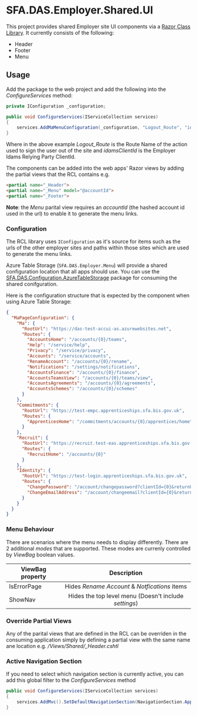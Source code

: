 
SFA.DAS.Employer.Shared.UI
==========

This project provides shared Employer site UI components via a [Razor Class Library](https://docs.microsoft.com/en-us/aspnet/core/razor-pages/ui-class?view=aspnetcore-2.2&tabs=visual-studio). It currently consists of the following:

- Header
- Footer
- Menu

## Usage

Add the package to the web project and add the following into the *ConfigureServices* method:

```csharp
private IConfiguration _configuration;

public void ConfigureServices(IServiceCollection services)
{
    services.AddMaMenuConfiguration(_configuration, "Logout_Route", "idamsClientId");
}
```
Where in the above example *Logout_Route* is the Route Name of the action used to sign the user out of the site and *idamsClientId* is the Employer Idams Relying Party ClientId.


The components can be added into the web apps' Razor views by adding the partial views that the RCL contains e.g.

```html
<partial name="_Header">
<partial name="_Menu" model="@accountId">
<partial name="_Footer">
```

**Note**: the *Menu* parital view requires an *accountId* (the hashed account id used in the url) to enable it to generate the menu links.

### Configuration
The RCL library uses `IConfiguration` as it's source for items such as the urls of the other employer sites and paths within those sites which are used to generate the menu links. 

Azure Table Storage (`SFA.DAS.Employer.Menu`) will provide a shared configuration location that all apps should use. You can use the [SFA.DAS.Configuration.AzureTableStorage](https://www.nuget.org/packages/SFA.DAS.Configuration.AzureTableStorage/)  package for consuming the shared conifguration. 

Here is the configuration structure that is expected by the component when using Azure Table Storage:
```json
{
  "MaPageConfiguration": {
    "Ma": {
      "RootUrl": "https://das-test-accui-as.azurewebsites.net",
      "Routes": {
        "AccountsHome": "/accounts/{0}/teams",
        "Help": "/service/help",
        "Privacy": "/service/privacy",
        "Accounts": "/service/accounts",
        "RenameAccount": "/accounts/{0}/rename",
        "Notifications": "/settings/notifications",
        "AccountsFinance": "/accounts/{0}/finance",
        "AccountsTeamsView": "/accounts/{0}/teams/view",
        "AccountsAgreements": "/accounts/{0}/agreements",
        "AccountsSchemes": "/accounts/{0}/schemes"
      }
    },
    "Commitments": {
      "RootUrl": "https://test-empc.apprenticeships.sfa.bis.gov.uk",
      "Routes": {
        "ApprenticesHome": "/commitments/accounts/{0}/apprentices/home"
      }
    },
    "Recruit": {
      "RootUrl": "https://recruit.test-eas.apprenticeships.sfa.bis.gov.uk",
      "Routes": {
        "RecruitHome": "/accounts/{0}"
      }
    },
    "Identity": {
      "RootUrl": "https://test-login.apprenticeships.sfa.bis.gov.uk",
      "Routes": {
        "ChangePassword": "/account/changepassword?clientId={0}&returnUrl={1}",
        "ChangeEmailAddress": "/account/changeemail?clientId={0}&returnUrl={1}"
      }
    }
  }
}
```
### Menu Behaviour
There are scenarios where the menu needs to display differently. There are 2 additional *modes* that are supported. These modes are currenly controlled by *ViewBag* boolean values. 

| ViewBag property | Description                                                |
| ---------------- |:----------------------------------------------------------:|
| IsErrorPage      | Hides *Rename Account* & *Notfications* items              |
| ShowNav          | Hides the top level menu (Doesn't include *settings*)      |


### Override Partial Views
Any of the parital views that are defined in the RCL can be overriden in the consuming application simply by defining a partial view with the same name ane location e.g. */Views/Shared/_Header.cshtl*


### Active Navigation Section

If you need to select which navigation section is currently active, you can add this global filter to the *ConfigureServices* method

```csharp
public void ConfigureServices(IServiceCollection services)
{
    services.AddMvc().SetDefaultNavigationSection(NavigationSection.ApprenticesHome);
}
```

